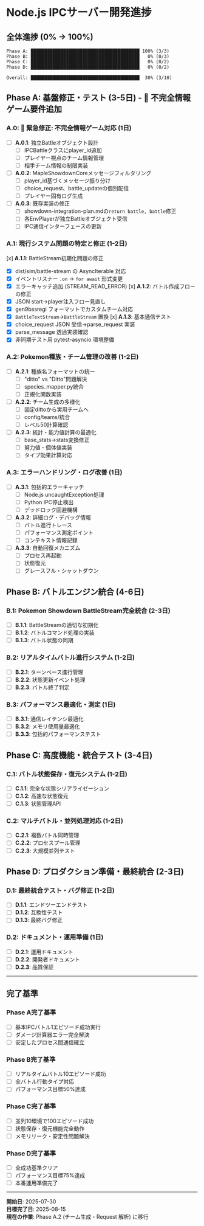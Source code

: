 # Node.js IPCサーバー開発進捗

## 全体進捗 (0% → 100%)

```
Phase A: ████████████████████████████████████████ 100% (3/3)
Phase B: ████████████████████████████████████████   0% (0/3)
Phase C: ████████████████████████████████████████   0% (0/2)
Phase D: ████████████████████████████████████████   0% (0/2)

Overall: ████████████████████████████████████████  30% (3/10)
```

## Phase A: 基盤修正・テスト (3-5日) - 🚨 不完全情報ゲーム要件追加

### A.0: 🚨 **緊急修正**: 不完全情報ゲーム対応 (1日)
- [ ] **A.0.1**: 独立Battleオブジェクト設計
  - [ ] IPCBattleクラスにplayer_id追加
  - [ ] プレイヤー視点のチーム情報管理
  - [ ] 相手チーム情報の制限実装
- [ ] **A.0.2**: MapleShowdownCoreメッセージフィルタリング
  - [ ] player_id基づくメッセージ振り分け
  - [ ] choice_request、battle_updateの個別配信
  - [ ] プレイヤー固有ログ生成
- [ ] **A.0.3**: 既存実装の修正
  - [ ] showdown-integration-plan.mdの`return battle, battle`修正
  - [ ] 各EnvPlayerが独立Battleオブジェクト受信
  - [ ] IPC通信インターフェースの更新

### A.1: 現行システム問題の特定と修正 (1-2日)
[x] **A.1.1**: BattleStream初期化問題の修正
  - [x] dist/sim/battle-stream の AsyncIterable 対応
  - [x] イベントリスナー `.on` → `for await` 形式変更
  - [x] エラーキャッチ追加 (STREAM_READ_ERROR)
[x] **A.1.2**: バトル作成フローの修正
  - [x] JSON start->player注入フロー見直し
  - [x] gen9bssregi フォーマットでカスタムチーム対応
  - [x] `BattleTextStream`→`BattleStream` 置換
[x] **A.1.3**: 基本通信テスト
  - [x] choice_request JSON 受信→parse_request 実装
  - [x] parse_message 透過実装確認
  - [x] 非同期テスト用 pytest-asyncio 環境整備

### A.2: Pokemon種族・チーム管理の改善 (1-2日)
- [ ] **A.2.1**: 種族名フォーマットの統一
  - [ ] "ditto" vs "Ditto"問題解決
  - [ ] species_mapper.py統合
  - [ ] 正規化関数実装
- [ ] **A.2.2**: チーム生成の多様化
  - [ ] 固定dittoから実用チームへ
  - [ ] config/teams/統合
  - [ ] レベル50計算確認
- [ ] **A.2.3**: 統計・能力値計算の最適化
  - [ ] base_stats→stats変換修正
  - [ ] 努力値・個体値実装
  - [ ] タイプ効果計算対応

### A.3: エラーハンドリング・ログ改善 (1日)
- [ ] **A.3.1**: 包括的エラーキャッチ
  - [ ] Node.js uncaughtException処理
  - [ ] Python IPC停止検出
  - [ ] デッドロック回避機構
- [ ] **A.3.2**: 詳細ログ・デバッグ情報
  - [ ] バトル進行トレース
  - [ ] パフォーマンス測定ポイント
  - [ ] コンテキスト情報記録
- [ ] **A.3.3**: 自動回復メカニズム
  - [ ] プロセス再起動
  - [ ] 状態復元
  - [ ] グレースフル・シャットダウン

## Phase B: バトルエンジン統合 (4-6日)

### B.1: Pokemon Showdown BattleStream完全統合 (2-3日)
- [ ] **B.1.1**: BattleStreamの適切な初期化
- [ ] **B.1.2**: バトルコマンド処理の実装
- [ ] **B.1.3**: バトル状態の同期

### B.2: リアルタイムバトル進行システム (1-2日)
- [ ] **B.2.1**: ターンベース進行管理
- [ ] **B.2.2**: 状態更新イベント処理
- [ ] **B.2.3**: バトル終了判定

### B.3: パフォーマンス最適化・測定 (1日)
- [ ] **B.3.1**: 通信レイテンシ最適化
- [ ] **B.3.2**: メモリ使用量最適化
- [ ] **B.3.3**: 包括的パフォーマンステスト

## Phase C: 高度機能・統合テスト (3-4日)

### C.1: バトル状態保存・復元システム (1-2日)
- [ ] **C.1.1**: 完全な状態シリアライゼーション
- [ ] **C.1.2**: 高速な状態復元
- [ ] **C.1.3**: 状態管理API

### C.2: マルチバトル・並列処理対応 (1-2日)
- [ ] **C.2.1**: 複数バトル同時管理
- [ ] **C.2.2**: プロセスプール管理
- [ ] **C.2.3**: 大規模並列テスト

## Phase D: プロダクション準備・最終統合 (2-3日)

### D.1: 最終統合テスト・バグ修正 (1-2日)
- [ ] **D.1.1**: エンドツーエンドテスト
- [ ] **D.1.2**: 互換性テスト
- [ ] **D.1.3**: 最終バグ修正

### D.2: ドキュメント・運用準備 (1日)
- [ ] **D.2.1**: 運用ドキュメント
- [ ] **D.2.2**: 開発者ドキュメント
- [ ] **D.2.3**: 品質保証

---

## 完了基準

### Phase A完了基準
- [ ] 基本IPCバトル1エピソード成功実行
- [ ] ダメージ計算器エラー完全解決
- [ ] 安定したプロセス間通信確立

### Phase B完了基準  
- [ ] リアルタイムバトル10エピソード成功
- [ ] 全バトル行動タイプ対応
- [ ] パフォーマンス目標50%達成

### Phase C完了基準
- [ ] 並列10環境で100エピソード成功
- [ ] 状態保存・復元機能完全動作
- [ ] メモリリーク・安定性問題解決

### Phase D完了基準
- [ ] 全成功基準クリア
- [ ] パフォーマンス目標75%達成
- [ ] 本番運用準備完了

---

**開始日**: 2025-07-30  
**目標完了日**: 2025-08-15  
**現在の作業**: Phase A.2 (チーム生成・Request 解析) に移行